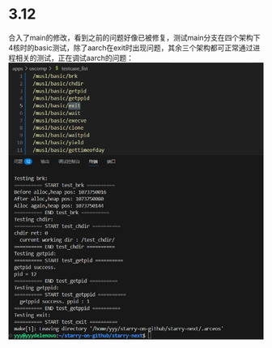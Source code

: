 # 3.12

合入了main的修改，看到之前的问题好像已被修复，测试main分支在四个架构下4核时的basic测试，除了aarch在exit时出现问题，其余三个架构都可正常通过进程相关的测试，正在调试aarch的问题：
![](../../asserts/day312-1.png ':class=myImageClass')